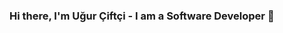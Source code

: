 ### Hi there, I'm Uğur Çiftçi - I am a Software Developer 👋


<!-- ### Connect with me: -->

<!-- [<img align="left" alt="github.com/uurdev" target="_blank" width="22px" src="https://raw.githubusercontent.com/iconic/open-iconic/master/svg/globe.svg" />][website] -->
<!-- [<img align="left" alt="uurdev | YouTube" width="22px"  target="_blank" src="https://cdn.jsdelivr.net/npm/simple-icons@v3/icons/youtube.svg" />][youtube]  -->
<!-- [<img align="left" alt="uurdev | Twitter" width="22px" target="_blank" src="https://cdn.jsdelivr.net/npm/simple-icons@v3/icons/twitter.svg" />][twitter]  -->
<!-- [<img align="left" alt="uurdev | LinkedIn" width="22px" target="_blank" src="https://cdn.jsdelivr.net/npm/simple-icons@v3/icons/linkedin.svg" />][linkedin]  -->
<!-- [<img align="left" alt="uurdev | Hackerrank" width="22px" target="_blank" src="https://cdn.jsdelivr.net/npm/simple-icons@v3/icons/hackerrank.svg" />][hackerrank] -->
<!-- <br /> -->

<!-- ### Languages and Tools: -->
<!-- [<img align="left" alt="HTML5" width="26px" src="https://raw.githubusercontent.com/github/explore/80688e429a7d4ef2fca1e82350fe8e3517d3494d/topics/terminal/terminal.png" />][webdevplaylist] -->


<!-- ### 📺 Latest YouTube Videos -->
<!-- YOUTUBE:START -->
<!--  example -->
<!-- - [Top 10 VS Code Updates You Don't Know About!! (July 2020)](https://www.youtube.com/watch?v=WHBQ1szkhtI) -->
<!-- YOUTUBE:END -->


<!--  ### 📕 Latest Blog Posts -->
<!-- BLOG-POST-LIST:START -->
<!-- example -->
<!--  - [Microinteractions: Password Validation Animation](https://dev.to/codestackr/microinteractions-password-validation-animation-5629) -->
<!-- BLOG-POST-LIST:END -->


<!-- <img align="left" alt="uurdev's Github Stats" src="https://github-readme-stats.codestackr.vercel.app/api?username=uurdev&show_icons=true&hide_border=true" /> -->

<!-- [website]: https://github.com/uurdev -->
<!-- [twitter]: https://twitter.com/uurdev -->
<!-- [youtube]: https://www.youtube.com/channel/UCc2nLCDvmfjvp9f65KAQdYw -->
<!-- [linkedin]: https://www.linkedin.com/in/uurciftci -->
<!-- [hackerrank]: https://www.hackerrank.com/uurdev -->
